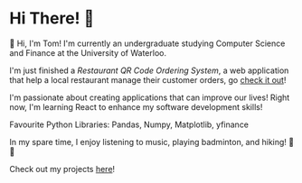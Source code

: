 # Hi There! 👋

🌟 Hi, I'm Tom! I'm currently an undergraduate studying Computer Science and Finance at the University of Waterloo. 

I'm just finished a *Restaurant QR Code Ordering System*, a web application that help a local restaurant manage their customer orders, go [check it out](http://baijialaotang.epizy.com/)!

I'm passionate about creating applications that can improve our lives! Right now, I'm learning React to enhance my software development skills!

Favourite Python Libraries: Pandas, Numpy, Matplotlib, yfinance

In my spare time, I enjoy listening to music, playing badminton, and hiking! 🚶🚶
 
Check out my projects [here](https://github.com/TomPn?tab=repositories)!
